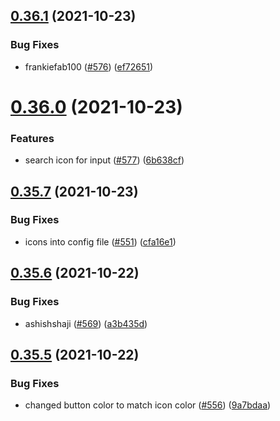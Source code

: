 ## [0.36.1](https://github.com/EddieHubCommunity/LinkFree/compare/v0.36.0...v0.36.1) (2021-10-23)


### Bug Fixes

* frankiefab100 ([#576](https://github.com/EddieHubCommunity/LinkFree/issues/576)) ([ef72651](https://github.com/EddieHubCommunity/LinkFree/commit/ef72651b4c8a06a4ff5e7a32a2c601ba3a3d559f))



# [0.36.0](https://github.com/EddieHubCommunity/LinkFree/compare/v0.35.7...v0.36.0) (2021-10-23)


### Features

* search icon for input ([#577](https://github.com/EddieHubCommunity/LinkFree/issues/577)) ([6b638cf](https://github.com/EddieHubCommunity/LinkFree/commit/6b638cf4b3d75c7a166521f128dc7b1992e72614))



## [0.35.7](https://github.com/EddieHubCommunity/LinkFree/compare/v0.35.6...v0.35.7) (2021-10-23)


### Bug Fixes

* icons into config file ([#551](https://github.com/EddieHubCommunity/LinkFree/issues/551)) ([cfa16e1](https://github.com/EddieHubCommunity/LinkFree/commit/cfa16e17cae0d3a9b07c4a060348531a11653c3a))



## [0.35.6](https://github.com/EddieHubCommunity/LinkFree/compare/v0.35.5...v0.35.6) (2021-10-22)


### Bug Fixes

* ashishshaji ([#569](https://github.com/EddieHubCommunity/LinkFree/issues/569)) ([a3b435d](https://github.com/EddieHubCommunity/LinkFree/commit/a3b435d395ba5ba03cf92ecff60c0af13ae812bc))



## [0.35.5](https://github.com/EddieHubCommunity/LinkFree/compare/v0.35.4...v0.35.5) (2021-10-22)


### Bug Fixes

* changed button color to match icon color ([#556](https://github.com/EddieHubCommunity/LinkFree/issues/556)) ([9a7bdaa](https://github.com/EddieHubCommunity/LinkFree/commit/9a7bdaae0acad4a4a14b72bd43ac772c0da76bec))



